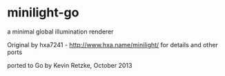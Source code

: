 minilight-go
============

a minimal global illumination renderer 

Original by hxa7241 - http://www.hxa.name/minilight/ for details and other ports

ported to Go by Kevin Retzke, October 2013
